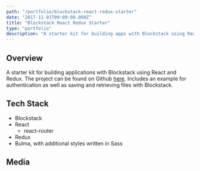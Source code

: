 ```yaml
---
path: "/portfolio/blockstack-react-redux-starter"
date: "2017-11-01T09:00:00.000Z"
title: "Blockstack React Redux Starter"
type: "portfolio"
description: "A starter kit for building apps with Blockstack using React"
---
```


## Overview

A starter kit for building applications with Blockstack using React and Redux. The project can be found on Github [here](https://github.com/brandonparee/blockstack-react-redux-starter). Includes an example for authentication as well as saving and retrieving files with Blockstack. 

## Tech Stack

* Blockstack
* React
  * react-router
* Redux
* Bulma, with additional styles written in Sass

## Media